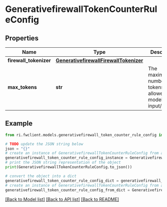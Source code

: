 # GenerativefirewallTokenCounterRuleConfig


## Properties

Name | Type | Description | Notes
------------ | ------------- | ------------- | -------------
**firewall_tokenizer** | [**GenerativefirewallFirewallTokenizer**](GenerativefirewallFirewallTokenizer.md) |  | [optional] 
**max_tokens** | **str** | The maximum number of tokens allowed in the model input/outputs. | [optional] 

## Example

```python
from ri.fwclient.models.generativefirewall_token_counter_rule_config import GenerativefirewallTokenCounterRuleConfig

# TODO update the JSON string below
json = "{}"
# create an instance of GenerativefirewallTokenCounterRuleConfig from a JSON string
generativefirewall_token_counter_rule_config_instance = GenerativefirewallTokenCounterRuleConfig.from_json(json)
# print the JSON string representation of the object
print(GenerativefirewallTokenCounterRuleConfig.to_json())

# convert the object into a dict
generativefirewall_token_counter_rule_config_dict = generativefirewall_token_counter_rule_config_instance.to_dict()
# create an instance of GenerativefirewallTokenCounterRuleConfig from a dict
generativefirewall_token_counter_rule_config_from_dict = GenerativefirewallTokenCounterRuleConfig.from_dict(generativefirewall_token_counter_rule_config_dict)
```
[[Back to Model list]](../README.md#documentation-for-models) [[Back to API list]](../README.md#documentation-for-api-endpoints) [[Back to README]](../README.md)

